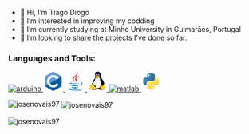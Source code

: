 - 👋 Hi, I’m Tiago Diogo
- 👀 I’m interested in improving my codding
- 🌱 I’m currently studying at Minho University in Guimarães, Portugal
- 💞️ I’m looking to share the projects I've done so far.

<h3 align="left">Languages and Tools:</h3>
<p align="left">
  <a href="https://www.arduino.cc/" target="_blank" rel="noreferrer">
    <img src="https://cdn.worldvectorlogo.com/logos/arduino-1.svg" alt="arduino" width="40" height="40"/>
  </a>
  <a href="https://www.cprogramming.com/" target="_blank" rel="noreferrer">
    <img src="https://raw.githubusercontent.com/devicons/devicon/master/icons/c/c-original.svg" alt="c" width="40" height="40"/>
  </a>
  <a href="https://www.java.com" target="_blank" rel="noreferrer">
    <img src="https://raw.githubusercontent.com/devicons/devicon/master/icons/java/java-original.svg" alt="java" width="40" height="40"/>
  </a>
  <a href="https://www.linux.org/" target="_blank" rel="noreferrer">
    <img src="https://raw.githubusercontent.com/devicons/devicon/master/icons/linux/linux-original.svg" alt="linux" width="40" height="40"/>
  </a>
  <a href="https://www.mathworks.com/" target="_blank" rel="noreferrer">
    <img src="https://upload.wikimedia.org/wikipedia/commons/2/21/Matlab_Logo.png" alt="matlab" width="40" height="40"/>
  </a>
  <a href="https://www.python.org" target="_blank" rel="noreferrer">
    <img src="https://raw.githubusercontent.com/devicons/devicon/master/icons/python/python-original.svg" alt="python" width="40" height="40"/>
  </a>
</p>

<p><img align="left" src="https://github-readme-stats.vercel.app/api/top-langs?username=josenovais97&show_icons=true&locale=en&layout=compact" alt="josenovais97" /></p>

<p>&nbsp;<img align="center" src="https://github-readme-stats.vercel.app/api?username=josenovais97&show_icons=true&locale=en" alt="josenovais97" /></p>

<p><img align="center" src="https://github-readme-streak-stats.herokuapp.com/?user=josenovais97&" alt="josenovais97" /></p>


<!---
josenovais97/josenovais97 is a ✨ special ✨ repository because its README.md (this file) appears on your GitHub profile.
You can click the Preview link to take a look at your changes.
--->

